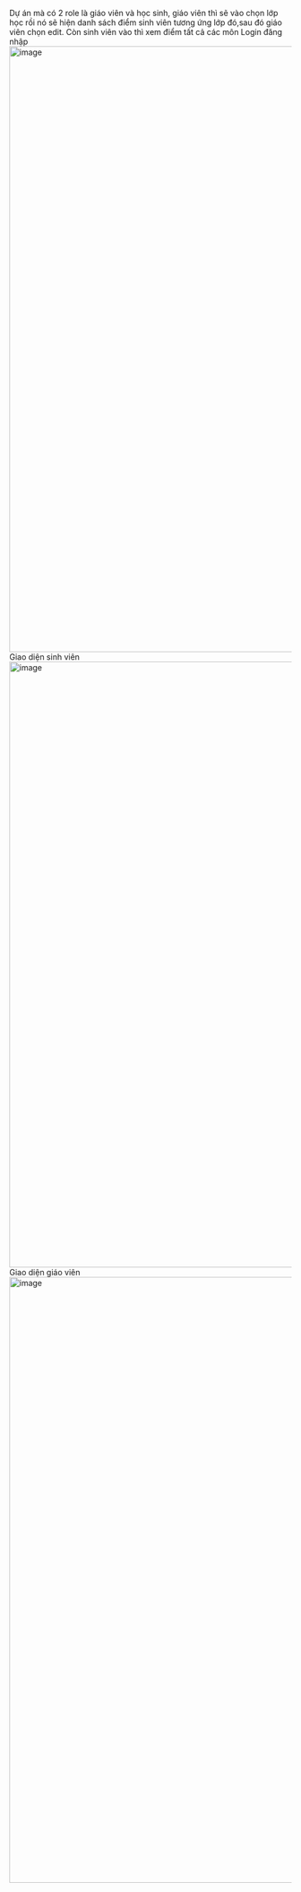 Dự án mà có 2 role là giáo viên và học sinh, giáo viên thì sẽ vào chọn lớp học rồi nó sẽ hiện danh sách điểm sinh viên tương ứng lớp đó,sau đó giáo viên chọn edit. Còn sinh viên vào thì xem điểm tất cả các môn
Login đăng nhập
<img width="1920" height="1080" alt="image" src="https://github.com/user-attachments/assets/4b984fe4-a464-49ee-b63e-2be80201a15c" />
Giao diện sinh viên
<img width="1920" height="1080" alt="image" src="https://github.com/user-attachments/assets/54bf0694-e6ce-49dc-a989-ab1b381dbd00" />
Giao diện giáo viên
<img width="1920" height="1080" alt="image" src="https://github.com/user-attachments/assets/84c51a8b-b6da-4e28-9395-43e502ea0581" />
